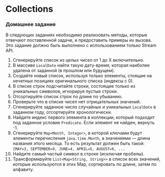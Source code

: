# Collections

### Домашнее задание

В следующих заданиях необходимо реализовать методы, которые отвечают поставленной задаче, и
предоставить примеры их вызова. Это задание должно быть выполнено c использованием только Stream API.

1. Сгенерируйте список из целых чисел от 1 до Х включительно.
1. В массиве `LocalDate` найти такую дату-время, которая наиболее удалена от заданной (в прошлом или будущем).
1. Создайте новый список, используя только элементы, стоящие на нечетных позициях оригинального списка (индексы с 0).
1. В списке строк подсчитайте строки, состоящие только из уникальных символов, игнорируя пустые
   строки.
1. Отсортируйте список строк по длине по убыванию.
1. Проверьте что в списке чисел нет отрицательных значений.
1. Сгенерируйте заданное число случайных и уникальных `LocalDate` в заданном году, отсортируйте хронологически.
1. Найдите индекс первого элемента в коллекции, который подходит под заданное условие `Predicate`. Если
   элемент не найден, вернуть -1.
1. Сгенерируйте `Map<Month, Integer>`, в которой ключами будут элементы
   перечисления `java.time.Month`, а значениями — длина названия этого месяца. То есть результат
   должен быть такой:
   `{MAY=3, SEPTEMBER=9, JUNE=4, APRIL=5, AUGUST=6, ...`
1. Найдите самый частый символ в строке (исключая пробелы).
1. Трансформируйте `List<Map<String, String>>` в список всех значений, которые используются в этих
   Map, сортировать по длине, затем по алфавиту.